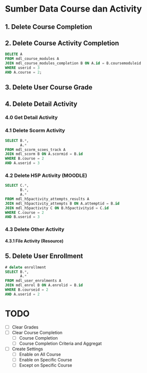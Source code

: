 # Sumber Data Course dan Activity

## 1. Delete Course Completion

## 2. Delete Course Activity Completion

```sql
DELETE A
FROM mdl_course_modules A
JOIN mdl_course_modules_completion B ON A.id = B.coursemoduleid
WHERE userid = 3
AND A.course = 2;
```

## 3. Delete User Course Grade

## 4. Delete Detail Activity

### 4.0 Get Detail Activity


### 4.1 Delete Scorm Activity

```sql
SELECT B.*,
       A.*
FROM mdl_scorm_scoes_track A
JOIN mdl_scorm B ON A.scormid = B.id
WHERE B.course = 2
AND A.userid = 3
```

### 4.2 Delete H5P Activity (MOODLE)

```sql
SELECT C.*,
       B.*,
       A.*
FROM mdl_h5pactivity_attempts_results A
JOIN mdl_h5pactivity_attempts B ON A.attemptid = B.id
JOIN mdl_h5pactivity C ON B.h5pactivityid = C.id
WHERE C.course = 2
AND B.userid = 3
```

### 4.3 Delete Other Activity

#### 4.3.1 File Activity (Resource)

## 5. Delete User Enrollment

```sql
# delete enrollment
SELECT B.*,
       A.*
FROM mdl_user_enrolments A
JOIN mdl_enrol B ON A.enrolid = B.id
WHERE B.courseid = 2
AND A.userid = 2
```

# TODO

- [ ] Clear Grades
- [ ] Clear Course Completion
  - [ ] Course Completion
  - [ ] Course Completion Criteria and Aggregat
- [ ] Create Settings
  - [ ] Enable on All Course
  - [ ] Enable on Specific Course
  - [ ] Except on Specific Course 